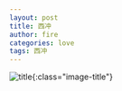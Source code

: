 ```yaml
---
layout: post
title: 西冲
author: fire
categories: love 
tags: 西冲
---
```


![title](https://image.sideproject.cn/title/title_007.jpg){:class="image-title"}

